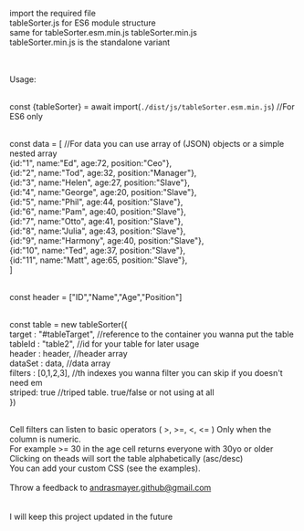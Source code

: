 import the required file<br>
tableSorter.js for ES6 module structure<br>
same for tableSorter.esm.min.js
tableSorter.min.js<br>
tableSorter.min.js is the standalone variant<br><br><br>




Usage:<br><br>

const {tableSorter} = await import(`./dist/js/tableSorter.esm.min.js`) //For ES6 only<br><br>
        
const data = [                                          //For data you can use array of (JSON) objects or a simple nested array<br>
    {id:"1", name:"Ed", age:72, position:"Ceo"},<br>
    {id:"2", name:"Tod", age:32, position:"Manager"},<br>
    {id:"3", name:"Helen", age:27, position:"Slave"},<br>
    {id:"4", name:"George", age:20, position:"Slave"},<br>
    {id:"5", name:"Phil", age:44, position:"Slave"},<br>
    {id:"6", name:"Pam", age:40, position:"Slave"},<br>
    {id:"7", name:"Otto", age:41, position:"Slave"},<br>
    {id:"8", name:"Julia", age:43, position:"Slave"},<br>
    {id:"9", name:"Harmony", age:40, position:"Slave"},<br>
    {id:"10", name:"Ted", age:37, position:"Slave"},<br>
    {id:"11", name:"Matt", age:65, position:"Slave"},<br>
    ]<br><br>

const header = ["ID","Name","Age","Position"]<br><br>

const table = new tableSorter({<br>
    target : "#tableTarget",    //reference to the container you wanna put the table<br>
    tableId : "table2",         //id for your table for later usage<br>
    header : header,            //header array<br>
    dataSet : data,             //data array <br>
    filters : [0,1,2,3],        //th indexes you wanna filter you can skip if you doesn't need em<br>
    striped: true               //triped table. true/false or not using at all<br>
})<br><br>


Cell filters can listen to basic operators ( >, >=, <, <= ) Only when the column is numeric.<br>
For example >= 30 in the age cell returns everyone with 30yo or older<br>
Clicking on theads will sort the table alphabetically (asc/desc)<br>
You can add your custom CSS (see the examples).<br><br>
Throw a feedback to andrasmayer.github@gmail.com<br><br><br>
I will keep this project updated in the future
